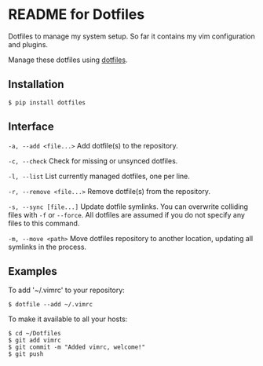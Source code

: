 README for Dotfiles
==================

Dotfiles to manage my system setup. So far it contains my vim configuration and
plugins. 

Manage these dotfiles using [dotfiles](https://github.com/jbernard/dotfiles).

Installation
------------

    $ pip install dotfiles

Interface
---------

``-a, --add <file...>``
    Add dotfile(s) to the repository.

``-c, --check``
    Check for missing or unsynced dotfiles.

``-l, --list``
    List currently managed dotfiles, one per line.

``-r, --remove <file...>``
    Remove dotfile(s) from the repository.

``-s, --sync [file...]``
    Update dotfile symlinks. You can overwrite colliding files
    with ``-f`` or
    ``--force``.  All dotfiles are assumed if you do not
    specify any files to
    this command.

``-m, --move <path>``
    Move dotfiles repository to another location,
    updating all symlinks in the
    process.

Examples 
--------

To add '~/.vimrc' to your repository:

    $ dotfile --add ~/.vimrc

To make it available to all your hosts:
    
    $ cd ~/Dotfiles
    $ git add vimrc
    $ git commit -m "Added vimrc, welcome!"
    $ git push
